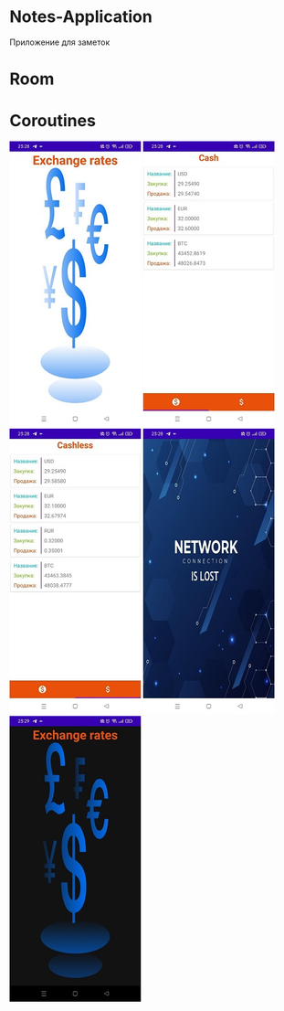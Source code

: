# Notes-Application
Приложение для заметок
# Room
# Coroutines

![Скриншот приложения](https://github.com/FrikoGad/Exchange-Rates-Application/raw/main/screenshots/1.png)  ![Скриншот приложения](https://github.com/FrikoGad/Exchange-Rates-Application/raw/main/screenshots/2.png)  ![Скриншот приложения](https://github.com/FrikoGad/Exchange-Rates-Application/raw/main/screenshots/3.png)  ![Скриншот приложения](https://github.com/FrikoGad/Exchange-Rates-Application/raw/main/screenshots/4.png)  ![Скриншот приложения](https://github.com/FrikoGad/Exchange-Rates-Application/raw/main/screenshots/5.png)
